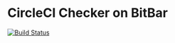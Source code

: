 # CircleCI Checker on BitBar

[![Build Status](https://travis-ci.org/mzumi/circleci_checker.svg?branch=master)](https://travis-ci.org/mzumi/circleci_checker)
